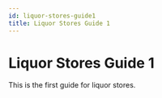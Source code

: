 ```yaml
---
id: liquor-stores-guide1
title: Liquor Stores Guide 1
---
```


# Liquor Stores Guide 1

This is the first guide for liquor stores.
